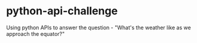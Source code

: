# python-api-challenge
Using python APIs to answer the question - "What's the weather like as we approach the equator?"
